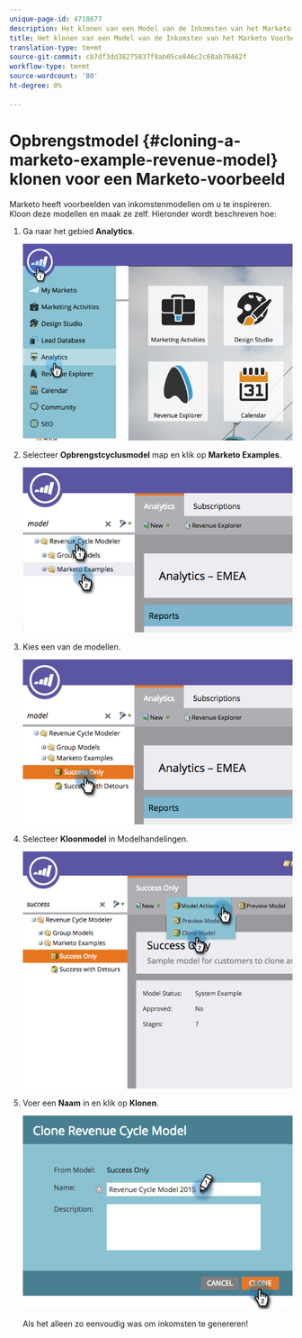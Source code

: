 ```yaml
---
unique-page-id: 4718677
description: Het klonen van een Model van de Inkomsten van het Marketo-Voorbeeld - Marketo Docs - de Documentatie van het Product
title: Het klonen van een Model van de Inkomsten van het Marketo Voorbeeld
translation-type: tm+mt
source-git-commit: cb7df3dd38275837f8ab05ce846c2c68ab78462f
workflow-type: tm+mt
source-wordcount: '80'
ht-degree: 0%

---
```



# Opbrengstmodel {#cloning-a-marketo-example-revenue-model} klonen voor een Marketo-voorbeeld

Marketo heeft voorbeelden van inkomstenmodellen om u te inspireren. Kloon deze modellen en maak ze zelf. Hieronder wordt beschreven hoe:

1. Ga naar het gebied **Analytics**.

   ![](assets/image2015-4-27-17-3a37-3a30.png)

1. Selecteer **Opbrengstcyclusmodel** map en klik op **Marketo Examples**.

   ![](assets/image2015-4-27-17-3a11-3a39.png)

1. Kies een van de modellen.

   ![](assets/image2015-4-27-17-3a33-3a11.png)

1. Selecteer **Kloonmodel** in Modelhandelingen.

   ![](assets/image2015-4-27-17-3a18-3a29.png)

1. Voer een **Naam** in en klik op **Klonen**.

   ![](assets/image2015-4-27-17-3a20-3a22.png)

   Als het alleen zo eenvoudig was om inkomsten te genereren!
